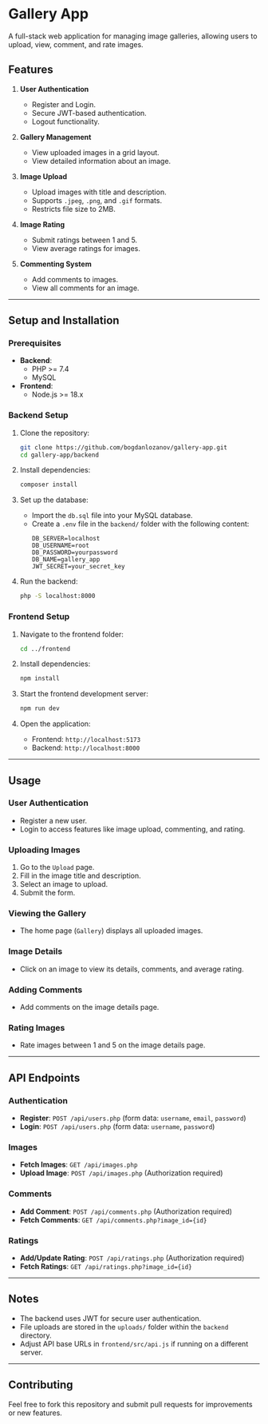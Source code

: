 # Gallery App

A full-stack web application for managing image galleries, allowing users to upload, view, comment, and rate images.

## Features

1. **User Authentication**
   - Register and Login.
   - Secure JWT-based authentication.
   - Logout functionality.

2. **Gallery Management**
   - View uploaded images in a grid layout.
   - View detailed information about an image.

3. **Image Upload**
   - Upload images with title and description.
   - Supports `.jpeg`, `.png`, and `.gif` formats.
   - Restricts file size to 2MB.

4. **Image Rating**
   - Submit ratings between 1 and 5.
   - View average ratings for images.

5. **Commenting System**
   - Add comments to images.
   - View all comments for an image.

---

## Setup and Installation

### Prerequisites
- **Backend**:
  - PHP >= 7.4
  - MySQL
- **Frontend**:
  - Node.js >= 18.x

### Backend Setup
1. Clone the repository:
   ```bash
   git clone https://github.com/bogdanlozanov/gallery-app.git
   cd gallery-app/backend
   ```

2. Install dependencies:
   ```bash
   composer install
   ```

3. Set up the database:
   - Import the `db.sql` file into your MySQL database.
   - Create a `.env` file in the `backend/` folder with the following content:
     ```env
     DB_SERVER=localhost
     DB_USERNAME=root
     DB_PASSWORD=yourpassword
     DB_NAME=gallery_app
     JWT_SECRET=your_secret_key
     ```

4. Run the backend:
   ```bash
   php -S localhost:8000
   ```

### Frontend Setup
1. Navigate to the frontend folder:
   ```bash
   cd ../frontend
   ```

2. Install dependencies:
   ```bash
   npm install
   ```

3. Start the frontend development server:
   ```bash
   npm run dev
   ```

4. Open the application:
   - Frontend: `http://localhost:5173`
   - Backend: `http://localhost:8000`

---

## Usage

### User Authentication
- Register a new user.
- Login to access features like image upload, commenting, and rating.

### Uploading Images
1. Go to the `Upload` page.
2. Fill in the image title and description.
3. Select an image to upload.
4. Submit the form.

### Viewing the Gallery
- The home page (`Gallery`) displays all uploaded images.

### Image Details
- Click on an image to view its details, comments, and average rating.

### Adding Comments
- Add comments on the image details page.

### Rating Images
- Rate images between 1 and 5 on the image details page.

---

## API Endpoints

### Authentication
- **Register**: `POST /api/users.php` (form data: `username`, `email`, `password`)
- **Login**: `POST /api/users.php` (form data: `username`, `password`)

### Images
- **Fetch Images**: `GET /api/images.php`
- **Upload Image**: `POST /api/images.php` (Authorization required)

### Comments
- **Add Comment**: `POST /api/comments.php` (Authorization required)
- **Fetch Comments**: `GET /api/comments.php?image_id={id}`

### Ratings
- **Add/Update Rating**: `POST /api/ratings.php` (Authorization required)
- **Fetch Ratings**: `GET /api/ratings.php?image_id={id}`

---

## Notes

- The backend uses JWT for secure user authentication.
- File uploads are stored in the `uploads/` folder within the `backend` directory.
- Adjust API base URLs in `frontend/src/api.js` if running on a different server.

---

## Contributing

Feel free to fork this repository and submit pull requests for improvements or new features.
